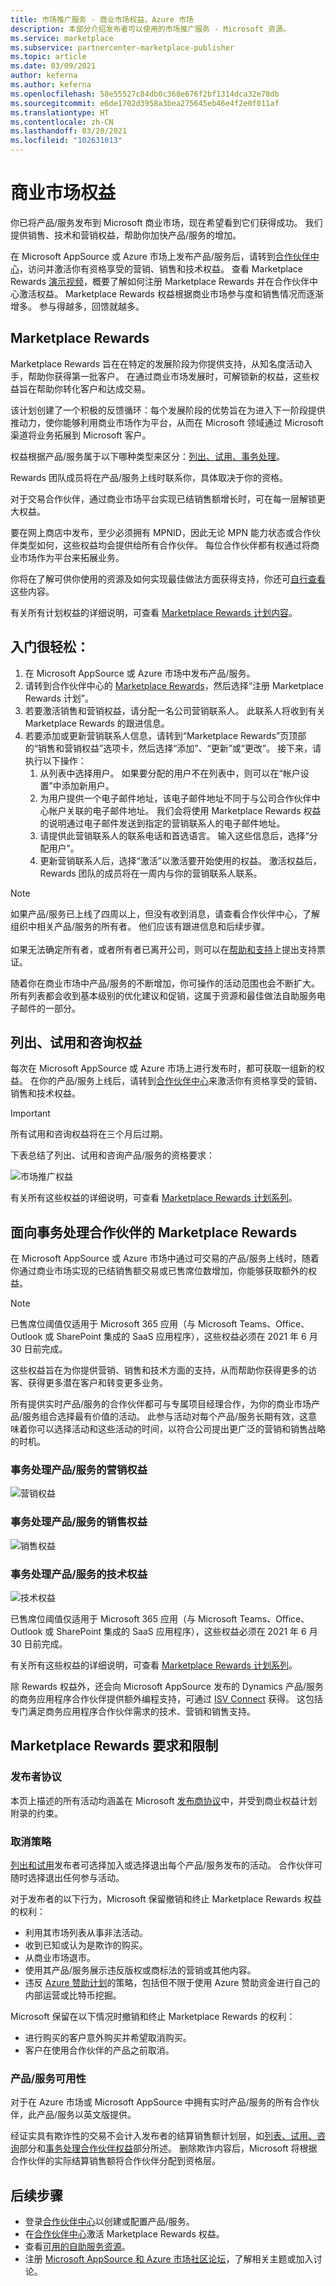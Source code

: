```yaml
---
title: 市场推广服务 - 商业市场权益，Azure 市场
description: 本部分介绍发布者可以使用的市场推广服务 - Microsoft 资源。
ms.service: marketplace
ms.subservice: partnercenter-marketplace-publisher
ms.topic: article
ms.date: 03/09/2021
author: keferna
ms.author: keferna
ms.openlocfilehash: 58e55527c84db0c368e676f2bf1314dca32e78db
ms.sourcegitcommit: e6de1702d3958a3bea275645eb46e4f2e0f011af
ms.translationtype: HT
ms.contentlocale: zh-CN
ms.lasthandoff: 03/20/2021
ms.locfileid: "102631013"
---
```

# <a name="your-commercial-marketplace-benefits"></a>商业市场权益

你已将产品/服务发布到 Microsoft 商业市场，现在希望看到它们获得成功。 我们提供销售、技术和营销权益，帮助你加快产品/服务的增加。

在 Microsoft AppSource 或 Azure 市场上发布产品/服务后，请转到[合作伙伴中心](https://partner.microsoft.com/dashboard/mpn/membership/benefits/commercialmarketplace)，访问并激活你有资格享受的营销、销售和技术权益。 查看 Marketplace Rewards [演示视频](https://partner.microsoft.com/asset/detail/marketplace-rewards-demo-mp4)，概要了解如何注册 Marketplace Rewards 并在合作伙伴中心激活权益。 Marketplace Rewards 权益根据商业市场参与度和销售情况而逐渐增多。 参与得越多，回馈就越多。

## <a name="marketplace-rewards"></a>Marketplace Rewards

Marketplace Rewards 旨在在特定的发展阶段为你提供支持，从知名度活动入手，帮助你获得第一批客户。 在通过商业市场发展时，可解锁新的权益，这些权益旨在帮助你转化客户和达成交易。

该计划创建了一个积极的反馈循环：每个发展阶段的优势旨在为进入下一阶段提供推动力，使你能够利用商业市场作为平台，从而在 Microsoft 领域通过 Microsoft 渠道将业务拓展到 Microsoft 客户。

权益根据产品/服务属于以下哪种类型来区分：[列出、试用、事务处理](determine-your-listing-type.md)。

Rewards 团队成员将在产品/服务上线时联系你，具体取决于你的资格。

对于交易合作伙伴，通过商业市场平台实现已结销售额增长时，可在每一层解锁更大权益。

要在网上商店中发布，至少必须拥有 MPNID，因此无论 MPN 能力状态或合作伙伴类型如何，这些权益均会提供给所有合作伙伴。 每位合作伙伴都有权通过将商业市场作为平台来拓展业务。

你将在了解可供你使用的资源及如何实现最佳做法方面获得支持，你还可[自行查看](https://partner.microsoft.com/asset/collection/azure-marketplace-and-appsource-publisher-toolkit#/)这些内容。

有关所有计划权益的详细说明，可查看 [Marketplace Rewards 计划内容](https://aka.ms/marketplacerewards)。

## <a name="getting-started-is-easy"></a>入门很轻松：

1. 在 Microsoft AppSource 或 Azure 市场中发布产品/服务。
2. 请转到合作伙伴中心的 [Marketplace Rewards](https://partner.microsoft.com/dashboard/mpn/program/commercialmarketplace)，然后选择“注册 Marketplace Rewards 计划”。
3. 若要激活销售和营销权益，请分配一名公司营销联系人。 此联系人将收到有关 Marketplace Rewards 的跟进信息。
4. 若要添加或更新营销联系人信息，请转到“Marketplace Rewards”页顶部的“销售和营销权益”选项卡，然后选择“添加”、“更新”或“更改”。  接下来，请执行以下操作：
    1. 从列表中选择用户。 如果要分配的用户不在列表中，则可以在“帐户设置”中添加新用户。
    1. 为用户提供一个电子邮件地址，该电子邮件地址不同于与公司合作伙伴中心帐户关联的电子邮件地址。 我们会将使用 Marketplace Rewards 权益的说明通过电子邮件发送到指定的营销联系人的电子邮件地址。
    1. 请提供此营销联系人的联系电话和首选语言。 输入这些信息后，选择“分配用户”。
    1. 更新营销联系人后，选择“激活”以激活要开始使用的权益。 激活权益后，Rewards 团队的成员将在一周内与你的营销联系人联系。

> [!NOTE]
> 如果产品/服务已上线了四周以上，但没有收到消息，请查看合作伙伴中心，了解组织中相关产品/服务的所有者。 他们应该有跟进信息和后续步骤。<br><br>如果无法确定所有者，或者所有者已离开公司，则可以在[帮助和支持](https://aka.ms/marketplacepublishersupport)上提出支持票证。

随着你在商业市场中产品/服务的不断增加，你可操作的活动范围也会不断扩大。 所有列表都会收到基本级别的优化建议和促销，这属于资源和最佳做法自助服务电子邮件的一部分。

## <a name="list-trial-and-consulting-benefits"></a>列出、试用和咨询权益

每次在 Microsoft AppSource 或 Azure 市场上进行发布时，都可获取一组新的权益。 在你的产品/服务上线后，请转到[合作伙伴中心](https://partner.microsoft.com/dashboard)来激活你有资格享受的营销、销售和技术权益。

> [!IMPORTANT]
> 所有试用和咨询权益将在三个月后过期。

下表总结了列出、试用和咨询产品/服务的资格要求：

![市场推广权益](./media/marketplace-publishers-guide/go-to-market-gtm-eligibility-requirements.png)

有关所有这些权益的详细说明，可查看 [Marketplace Rewards 计划系列](https://aka.ms/marketplacerewards)。

## <a name="marketplace-rewards-for-transact-partners"></a>面向事务处理合作伙伴的 Marketplace Rewards

在 Microsoft AppSource 或 Azure 市场中通过可交易的产品/服务上线时，随着你通过商业市场实现的已结销售额交易或已售席位数增加，你能够获取额外的权益。

>[!NOTE]
>已售席位阈值仅适用于 Microsoft 365 应用（与 Microsoft Teams、Office、Outlook 或 SharePoint 集成的 SaaS 应用程序），这些权益必须在 2021 年 6 月 30 日前完成。

这些权益旨在为你提供营销、销售和技术方面的支持，从而帮助你获得更多的访客、获得更多潜在客户和转变更多业务。

所有提供实时产品/服务的合作伙伴都可与专属项目经理合作，为你的商业市场产品/服务组合选择最有价值的活动。 此参与活动对每个产品/服务长期有效，这意味着你可以选择活动和这些活动的时间，以符合公司提出更广泛的营销和销售战略的时机。

### <a name="marketing-benefits-for-transact-offers"></a>事务处理产品/服务的营销权益

![营销权益](./media/marketplace-publishers-guide/marketing-benefit.png)

### <a name="sales-benefits-for-transact-offers"></a>事务处理产品/服务的销售权益

![销售权益](./media/marketplace-publishers-guide/sales-benefit.png)

### <a name="technical-benefits-for-transact-offers"></a>事务处理产品/服务的技术权益

![技术权益](./media/marketplace-publishers-guide/technical-benefit.png)

已售席位阈值仅适用于 Microsoft 365 应用（与 Microsoft Teams、Office、Outlook 或 SharePoint 集成的 SaaS 应用程序），这些权益必须在 2021 年 6 月 30 日前完成。

有关所有这些权益的详细说明，可查看 [Marketplace Rewards 计划系列](https://aka.ms/marketplacerewards)。

除 Rewards 权益外，还会向 Microsoft AppSource 发布的 Dynamics 产品/服务的商务应用程序合作伙伴提供额外编程支持，可通过 [ISV Connect](https://partner.microsoft.com/solutions/business-applications/isv-overview) 获得。 这包括专门满足商务应用程序合作伙伴需求的技术、营销和销售支持。

## <a name="marketplace-rewards-requirements-and-restrictions"></a>Marketplace Rewards 要求和限制

### <a name="publisher-agreement"></a>发布者协议

本页上描述的所有活动均涵盖在 Microsoft [发布商协议](https://go.microsoft.com/fwlink/?LinkID=699560)中，并受到商业权益计划附录的约束。

### <a name="cancellation-policy"></a>取消策略

[列出和试用](determine-your-listing-type.md)发布者可选择加入或选择退出每个产品/服务发布的活动。 合作伙伴可随时选择退出任何参与活动。

对于发布者的以下行为，Microsoft 保留撤销和终止 Marketplace Rewards 权益的权利：

- 利用其市场列表从事非法活动。
- 收到已知或认为是欺诈的购买。
- 从商业市场退市。
- 使用其产品/服务展示违反版权或商标法的营销或其他内容。
- 违反 [Azure 赞助计划](https://azure.microsoft.com/offers/ms-azr-0036p/)的策略，包括但不限于使用 Azure 赞助资金进行自己的内部运营或比特币挖掘。

Microsoft 保留在以下情况时撤销和终止 Marketplace Rewards 的权利：

- 进行购买的客户意外购买并希望取消购买。
- 客户在使用合作伙伴的产品之前取消。

### <a name="offer-availability"></a>产品/服务可用性

对于在 Azure 市场或 Microsoft AppSource 中拥有实时产品/服务的所有合作伙伴，此产品/服务以英文版提供。

经证实具有欺诈性的交易不会计入发布者的结算销售额计划层，如[列表、试用、咨询](#list-trial-and-consulting-benefits)部分和[事务处理合作伙伴权益](#marketplace-rewards-for-transact-partners)部分所述。 删除欺诈内容后，Microsoft 将根据合作伙伴的实际结算销售额将合作伙伴分配到资格层。

## <a name="next-steps"></a>后续步骤

- 登录[合作伙伴中心](https://partner.microsoft.com/dashboard/commercial-marketplace/overview)以创建或配置产品/服务。
- 在[合作伙伴中心](https://partner.microsoft.com/dashboard/commercial-marketplace/overview)激活 Marketplace Rewards 权益。
- 查看[可用的自助服务资源](https://partner.microsoft.com/asset/collection/azure-marketplace-and-appsource-publisher-toolkit#/)。
- 注册 [Microsoft AppSource 和 Azure 市场社区论坛](https://aka.ms/MarketplaceCommunity)，了解相关主题或加入讨论。
